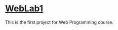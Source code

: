 # [WebLab1](https://winterblant.github.io/WebLab1/)
This is the first project for Web Programming course.
